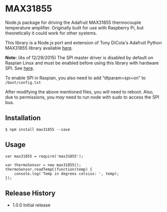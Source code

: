 MAX31855
=========

Node.js package for driving the Adafruit MAX31855 thermocouple temperature amplifier. Originally built for use with Raspberry Pi, but theoretically it could work for other systems.

This library is a Node.js port and extension of Tony DiCola's Adafruit Python MAX31855 library available [here](https://github.com/adafruit/Adafruit_Python_MAX31855).

**Note:** (As of 12/29/2015) The SPI master driver is disabled by default on Raspian Linux and must be enabled before using this library
with hardware SPI. See [here](https://www.raspberrypi.org/documentation/hardware/raspberrypi/spi/README.md).

To enable SPI in Raspian, you also need to add “dtparam=spi=on” to `/boot/config.txt`

After modifying the above mentioned files, you will need to reboot. Also, due to permissions, you *may* need to run node with sudo to access the SPI bus.

## Installation

    $ npm install max31855 --save

## Usage

    var max31855 = require('max31855');

    var thermoSensor = new max31855();
    thermoSensor.readTempC(function(temp) {
        console.log('Temp in degrees celsius: ', temp);
    });

## Release History

* 1.0.0 Initial release

